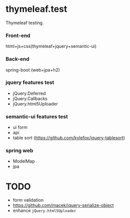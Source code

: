 # thymeleaf.test
Thymeleaf testing.

### Front-end
>
html+js+css(thymeleaf+jquery+semantic-ui)

### Back-end
>
spring-boot (web+jpa+h2)

### jquery features test
>
* jQuery.Deferred
* jQuery.Callbacks
* jQuery.html5Uploader

### semantic-ui features test
>
* ui form
* api
* table sort (https://github.com/kylefox/jquery-tablesort)

### spring web
>
* ModelMap
* jpa

# TODO
>
* form validation
* https://github.com/macek/jquery-serialize-object
* enhance `jQuery.html5Uploader`
